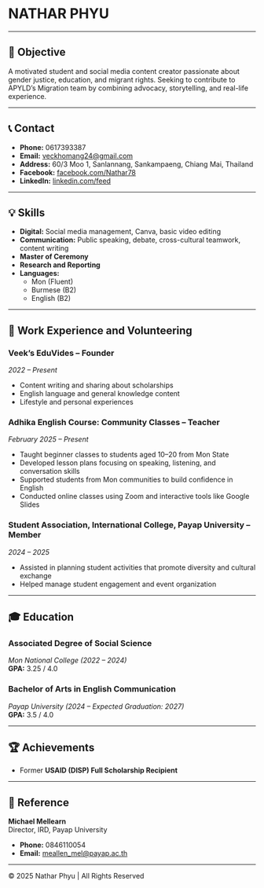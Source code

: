 # **NATHAR PHYU**

---

## 🧭 Objective
A motivated student and social media content creator passionate about gender justice, education, and migrant rights. Seeking to contribute to APYLD’s Migration team by combining advocacy, storytelling, and real-life experience.

---

## 📞 Contact

- **Phone:** 0617393387  
- **Email:** [veckhomang24@gmail.com](mailto:veckhomang24@gmail.com)  
- **Address:** 60/3 Moo 1, Sanlannang, Sankampaeng, Chiang Mai, Thailand  
- **Facebook:** [facebook.com/Nathar78](https://www.facebook.com/Nathar78)  
- **LinkedIn:** [linkedin.com/feed](https://www.linkedin.com/feed/)

---

## 💡 Skills

- **Digital:** Social media management, Canva, basic video editing  
- **Communication:** Public speaking, debate, cross-cultural teamwork, content writing  
- **Master of Ceremony**  
- **Research and Reporting**  
- **Languages:**  
  - Mon (Fluent)  
  - Burmese (B2)  
  - English (B2)

---

## 💼 Work Experience and Volunteering

### **Veek’s EduVides – Founder**  
*2022 – Present*  
- Content writing and sharing about scholarships  
- English language and general knowledge content  
- Lifestyle and personal experiences  

### **Adhika English Course: Community Classes – Teacher**  
*February 2025 – Present*  
- Taught beginner classes to students aged 10–20 from Mon State  
- Developed lesson plans focusing on speaking, listening, and conversation skills  
- Supported students from Mon communities to build confidence in English  
- Conducted online classes using Zoom and interactive tools like Google Slides  

### **Student Association, International College, Payap University – Member**  
*2024 – 2025*  
- Assisted in planning student activities that promote diversity and cultural exchange  
- Helped manage student engagement and event organization  

---

## 🎓 Education

### **Associated Degree of Social Science**  
*Mon National College (2022 – 2024)*  
**GPA:** 3.25 / 4.0  

### **Bachelor of Arts in English Communication**  
*Payap University (2024 – Expected Graduation: 2027)*  
**GPA:** 3.5 / 4.0  

---

## 🏆 Achievements

- Former **USAID (DISP) Full Scholarship Recipient**

---

## 👥 Reference

**Michael Mellearn**  
Director, IRD, Payap University  
- **Phone:** 0846110054  
- **Email:** [meallen_mel@payap.ac.th](mailto:meallen_mel@payap.ac.th)

---

© 2025 Nathar Phyu | All Rights Reserved
